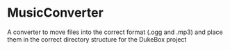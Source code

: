 # MusicConverter
A converter to move files into the correct format (.ogg and .mp3) and place them in the correct directory structure for the DukeBox project

